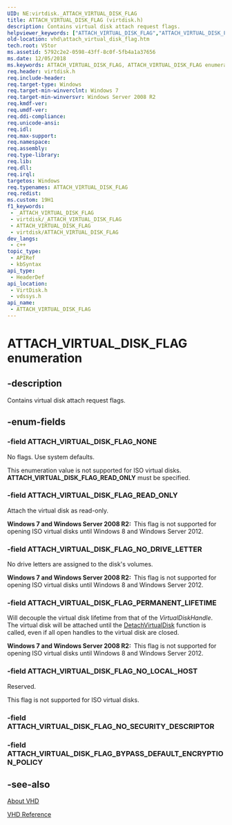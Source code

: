 ```yaml
---
UID: NE:virtdisk._ATTACH_VIRTUAL_DISK_FLAG
title: ATTACH_VIRTUAL_DISK_FLAG (virtdisk.h)
description: Contains virtual disk attach request flags.
helpviewer_keywords: ["ATTACH_VIRTUAL_DISK_FLAG","ATTACH_VIRTUAL_DISK_FLAG enumeration [VHD]","ATTACH_VIRTUAL_DISK_FLAG_NONE","ATTACH_VIRTUAL_DISK_FLAG_NO_DRIVE_LETTER","ATTACH_VIRTUAL_DISK_FLAG_NO_LOCAL_HOST","ATTACH_VIRTUAL_DISK_FLAG_PERMANENT_LIFETIME","ATTACH_VIRTUAL_DISK_FLAG_READ_ONLY","vdssys/ATTACH_VIRTUAL_DISK_FLAG","vdssys/ATTACH_VIRTUAL_DISK_FLAG_NONE","vdssys/ATTACH_VIRTUAL_DISK_FLAG_NO_DRIVE_LETTER","vdssys/ATTACH_VIRTUAL_DISK_FLAG_NO_LOCAL_HOST","vdssys/ATTACH_VIRTUAL_DISK_FLAG_PERMANENT_LIFETIME","vdssys/ATTACH_VIRTUAL_DISK_FLAG_READ_ONLY","vhd.attach_virtual_disk_flag","vhd.surface_virtual_disk_flag","virtdisk/ATTACH_VIRTUAL_DISK_FLAG","virtdisk/ATTACH_VIRTUAL_DISK_FLAG_NONE","virtdisk/ATTACH_VIRTUAL_DISK_FLAG_NO_DRIVE_LETTER","virtdisk/ATTACH_VIRTUAL_DISK_FLAG_NO_LOCAL_HOST","virtdisk/ATTACH_VIRTUAL_DISK_FLAG_PERMANENT_LIFETIME","virtdisk/ATTACH_VIRTUAL_DISK_FLAG_READ_ONLY"]
old-location: vhd\attach_virtual_disk_flag.htm
tech.root: VStor
ms.assetid: 5792c2e2-0598-43ff-8c0f-5fb4a1a37656
ms.date: 12/05/2018
ms.keywords: ATTACH_VIRTUAL_DISK_FLAG, ATTACH_VIRTUAL_DISK_FLAG enumeration [VHD], ATTACH_VIRTUAL_DISK_FLAG_NONE, ATTACH_VIRTUAL_DISK_FLAG_NO_DRIVE_LETTER, ATTACH_VIRTUAL_DISK_FLAG_NO_LOCAL_HOST, ATTACH_VIRTUAL_DISK_FLAG_PERMANENT_LIFETIME, ATTACH_VIRTUAL_DISK_FLAG_READ_ONLY, vdssys/ATTACH_VIRTUAL_DISK_FLAG, vdssys/ATTACH_VIRTUAL_DISK_FLAG_NONE, vdssys/ATTACH_VIRTUAL_DISK_FLAG_NO_DRIVE_LETTER, vdssys/ATTACH_VIRTUAL_DISK_FLAG_NO_LOCAL_HOST, vdssys/ATTACH_VIRTUAL_DISK_FLAG_PERMANENT_LIFETIME, vdssys/ATTACH_VIRTUAL_DISK_FLAG_READ_ONLY, vhd.attach_virtual_disk_flag, vhd.surface_virtual_disk_flag, virtdisk/ATTACH_VIRTUAL_DISK_FLAG, virtdisk/ATTACH_VIRTUAL_DISK_FLAG_NONE, virtdisk/ATTACH_VIRTUAL_DISK_FLAG_NO_DRIVE_LETTER, virtdisk/ATTACH_VIRTUAL_DISK_FLAG_NO_LOCAL_HOST, virtdisk/ATTACH_VIRTUAL_DISK_FLAG_PERMANENT_LIFETIME, virtdisk/ATTACH_VIRTUAL_DISK_FLAG_READ_ONLY
req.header: virtdisk.h
req.include-header: 
req.target-type: Windows
req.target-min-winverclnt: Windows 7
req.target-min-winversvr: Windows Server 2008 R2
req.kmdf-ver: 
req.umdf-ver: 
req.ddi-compliance: 
req.unicode-ansi: 
req.idl: 
req.max-support: 
req.namespace: 
req.assembly: 
req.type-library: 
req.lib: 
req.dll: 
req.irql: 
targetos: Windows
req.typenames: ATTACH_VIRTUAL_DISK_FLAG
req.redist: 
ms.custom: 19H1
f1_keywords:
 - _ATTACH_VIRTUAL_DISK_FLAG
 - virtdisk/_ATTACH_VIRTUAL_DISK_FLAG
 - ATTACH_VIRTUAL_DISK_FLAG
 - virtdisk/ATTACH_VIRTUAL_DISK_FLAG
dev_langs:
 - c++
topic_type:
 - APIRef
 - kbSyntax
api_type:
 - HeaderDef
api_location:
 - VirtDisk.h
 - vdssys.h
api_name:
 - ATTACH_VIRTUAL_DISK_FLAG
---
```


# ATTACH_VIRTUAL_DISK_FLAG enumeration


## -description

Contains virtual disk attach request flags.

## -enum-fields

### -field ATTACH_VIRTUAL_DISK_FLAG_NONE

No flags. Use system defaults.

This enumeration value is not supported for ISO virtual disks. 
       <b>ATTACH_VIRTUAL_DISK_FLAG_READ_ONLY</b> must be specified.

### -field ATTACH_VIRTUAL_DISK_FLAG_READ_ONLY

Attach the virtual disk as read-only.

<b>Windows 7 and Windows Server 2008 R2:  </b>This flag is not supported for opening ISO virtual disks until Windows 8 and 
        Windows Server 2012.

### -field ATTACH_VIRTUAL_DISK_FLAG_NO_DRIVE_LETTER

No drive letters are assigned to the disk's volumes.

<b>Windows 7 and Windows Server 2008 R2:  </b>This flag is not supported for opening ISO virtual disks until Windows 8 and 
        Windows Server 2012.

### -field ATTACH_VIRTUAL_DISK_FLAG_PERMANENT_LIFETIME

Will decouple the virtual disk lifetime from that of the <i>VirtualDiskHandle</i>. The 
       virtual disk will be attached until the 
       <a href="/windows/win32/api/virtdisk/nf-virtdisk-detachvirtualdisk">DetachVirtualDisk</a> function is called, even if all 
       open handles to the virtual disk are closed.

<b>Windows 7 and Windows Server 2008 R2:  </b>This flag is not supported for opening ISO virtual disks until Windows 8 and 
        Windows Server 2012.

### -field ATTACH_VIRTUAL_DISK_FLAG_NO_LOCAL_HOST

Reserved.

This flag is not supported for ISO virtual disks.

### -field ATTACH_VIRTUAL_DISK_FLAG_NO_SECURITY_DESCRIPTOR

### -field ATTACH_VIRTUAL_DISK_FLAG_BYPASS_DEFAULT_ENCRYPTION_POLICY

## -see-also

<a href="https://docs.microsoft.com/previous-versions/windows/desktop/legacy/dd323654(v=vs.85)">About VHD</a>



<a href="https://docs.microsoft.com/previous-versions/windows/desktop/legacy/dd323700(v=vs.85)">VHD Reference</a>

